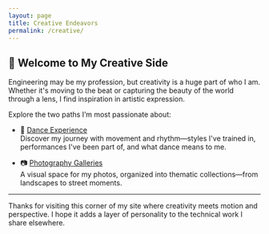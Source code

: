 ```yaml
---
layout: page
title: Creative Endeavors
permalink: /creative/
---
```


## 🎨 Welcome to My Creative Side

Engineering may be my profession, but creativity is a huge part of who I am. Whether it's moving to the beat or capturing the beauty of the world through a lens, I find inspiration in artistic expression.

Explore the two paths I’m most passionate about:

- 💃 [Dance Experience](/creative/dance/)  
  Discover my journey with movement and rhythm—styles I've trained in, performances I've been part of, and what dance means to me.

- 📷 [Photography Galleries](/creative/photography/)  
  A visual space for my photos, organized into thematic collections—from landscapes to street moments.

---

Thanks for visiting this corner of my site where creativity meets motion and perspective. I hope it adds a layer of personality to the technical work I share elsewhere.
